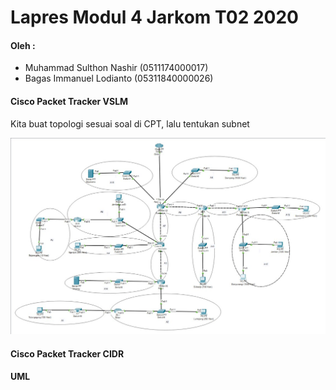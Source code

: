 
# Lapres Modul 4 Jarkom T02 2020

#### Oleh :
- Muhammad Sulthon Nashir (0511174000017)
- Bagas Immanuel Lodianto (05311840000026)


#### Cisco Packet Tracker VSLM
Kita buat topologi sesuai soal di CPT, lalu tentukan subnet

![img](/img/VSLM.jpg)

#### Cisco Packet Tracker CIDR


#### UML

